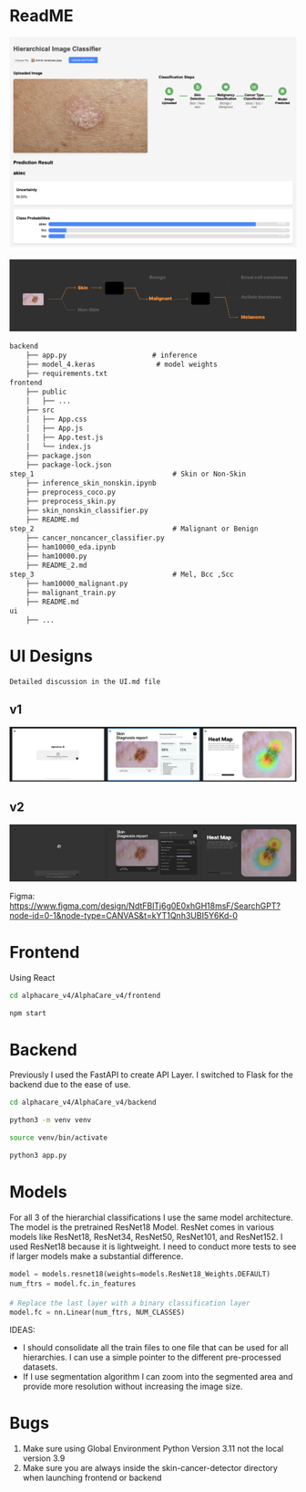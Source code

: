 # ReadME

![](ui/ui_stepper.png)

![](ui/hierarchy.png)

```
backend
    ├── app.py                     # inference
    ├── model_4.keras               # model weights
    ├── requirements.txt
frontend
    ├── public
    │   ├── ...
    ├── src
    │   ├── App.css 
    │   ├── App.js
    │   ├── App.test.js
    │   └── index.js
    ├── package.json
    ├── package-lock.json
step_1                                  # Skin or Non-Skin
    ├── inference_skin_nonskin.ipynb               
    ├── preprocess_coco.py          
    ├── preprocess_skin.py
    ├── skin_nonskin_classifier.py
    ├── README.md
step_2                                  # Malignant or Benign
    ├── cancer_noncancer_classifier.py              
    ├── ham10000_eda.ipynb          
    ├── ham10000.py
    ├── README_2.md
step_3                                  # Mel, Bcc ,Scc
    ├── ham10000_malignant.py              
    ├── malignant_train.py         
    ├── README.md
ui
    ├── ...                     
```



# UI Designs

```
Detailed discussion in the UI.md file
```

## v1
![ui](ui/ui_v1.png)

## v2

![ui](ui/ui_v2.png)

Figma: https://www.figma.com/design/NdtFBlTj6g0E0xhGH18msF/SearchGPT?node-id=0-1&node-type=CANVAS&t=kYT1Qnh3UBI5Y6Kd-0 


# Frontend 
Using React 

```bash
cd alphacare_v4/AlphaCare_v4/frontend
```

```bash
npm start
```

# Backend
Previously I used the FastAPI to create API Layer. I switched to Flask for the backend due to the ease of use. 

```bash
cd alphacare_v4/AlphaCare_v4/backend 
```
```bash
python3 -m venv venv
```
```bash
source venv/bin/activate
```

```bash
python3 app.py
```

# Models
For all 3 of the hierarchial classifications I use the same model architecture. The model is the pretrained ResNet18 Model. ResNet comes in various models like ResNet18, ResNet34, ResNet50, ResNet101, and ResNet152. I used ResNet18 because it is lightweight. I need to conduct more tests to see if larger models make a substantial difference. 


```python
model = models.resnet18(weights=models.ResNet18_Weights.DEFAULT)
num_ftrs = model.fc.in_features

# Replace the last layer with a binary classification layer
model.fc = nn.Linear(num_ftrs, NUM_CLASSES)
```

IDEAS: 
- I should consolidate all the train files to one file that can be used for all hierarchies. I can use a simple pointer to the different pre-processed datasets.
- If I use segmentation algorithm I can zoom into the segmented area and provide more resolution without increasing the image size.

# Bugs
1. Make sure using Global Environment Python Version 3.11 not the local version 3.9
2. Make sure you are always inside the skin-cancer-detector directory when launching frontend or backend